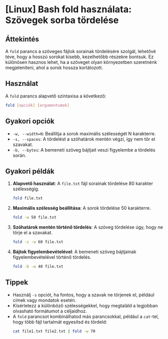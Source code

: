 # [Linux] Bash fold használata: Szövegek sorba tördelése

## Áttekintés
A `fold` parancs a szöveges fájlok sorainak tördelésére szolgál, lehetővé téve, hogy a hosszú sorokat kisebb, kezelhetőbb részekre bontsuk. Ez különösen hasznos lehet, ha a szöveget olyan környezetben szeretnénk megjeleníteni, ahol a sorok hossza korlátozott.

## Használat
A `fold` parancs alapvető szintaxisa a következő:

```bash
fold [opciók] [argumentumok]
```

## Gyakori opciók
- `-w, --width=N`: Beállítja a sorok maximális szélességét N karakterre.
- `-s, --spaces`: A tördelést a szóhatárok mentén végzi, így nem tör el szavakat.
- `-b, --bytes`: A bemeneti szöveg bájtjait veszi figyelembe a tördelés során.

## Gyakori példák
1. **Alapvető használat**: A `file.txt` fájl sorainak tördelése 80 karakter szélességig.
   ```bash
   fold file.txt
   ```

2. **Maximális szélesség beállítása**: A sorok tördelése 50 karakterre.
   ```bash
   fold -w 50 file.txt
   ```

3. **Szóhatárok mentén történő tördelés**: A szöveg tördelése úgy, hogy ne törje el a szavakat.
   ```bash
   fold -s -w 60 file.txt
   ```

4. **Bájtok figyelembevételével**: A bemeneti szöveg bájtjainak figyelembevételével történő tördelés.
   ```bash
   fold -b -w 40 file.txt
   ```

## Tippek
- Használj `-s` opciót, ha fontos, hogy a szavak ne törjenek el, például címek vagy mondatok esetén.
- Kísérletezz a különböző szélességekkel, hogy megtaláld a legjobban olvasható formátumot a céljaidhoz.
- A `fold` parancsot kombinálhatod más parancsokkal, például a `cat`-tel, hogy több fájl tartalmát egyesítsd és tördeld:
  ```bash
  cat file1.txt file2.txt | fold -w 70
  ```